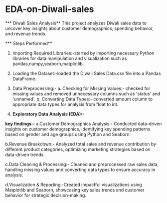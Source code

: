 # EDA-on-Diwali-sales

*** Diwali Sales Analysis**
  This project analyzes Diwali sales data to uncover key insights about customer demographics, spending behavior, and revenue trends.

*** Steps Performed**
  
1. Importing Required Libraries:-started by importing necessary Python libraries for data manipulation and visualization such as pandas,numpy,seaborn,matplotlib.

2. Loading the Dataset:-loaded the Diwali Sales Data.csv file into a Pandas DataFrame.
   
3. Data Preprocessing:-
  a. Checking for Missing Values:- checked for missing values and removed unnecessary columns such as 'status' and 'unnamed'.
  b. Converting Data Types:- converted amount column to appropriate data types for analysis from float to int.

4. **Exploratory Data Analysis (EDA):-**

  **key findings:-**
  a.Customer Demographics Analysis:- Conducted data-driven insights on customer demographics, identifying key spending patterns based on gender and age groups using Python and Seaborn.

  b.Revenue Breakdown:- Analyzed total sales and revenue contribution by different product categories, optimizing marketing strategies based on data-driven trends.

  c.Data Cleaning & Processing:- Cleaned and preprocessed raw sales data, handling missing values and converting data types to ensure accuracy in analysis.

  d.Visualization & Reporting:-Created impactful visualizations using Matplotlib and Seaborn, showcasing key sales trends and customer behavior for strategic decision-making.
